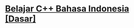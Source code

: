 # [Belajar C++ Bahasa Indonesia [Dasar]](https://youtube.com/playlist?list=PLZS-MHyEIRo4Ze0bbGB1WKBSNMPzi-eWI)
